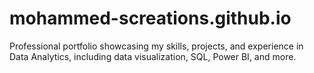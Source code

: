 # mohammed-screations.github.io
Professional portfolio showcasing my skills, projects, and experience in Data Analytics, including data visualization, SQL, Power BI, and more.
